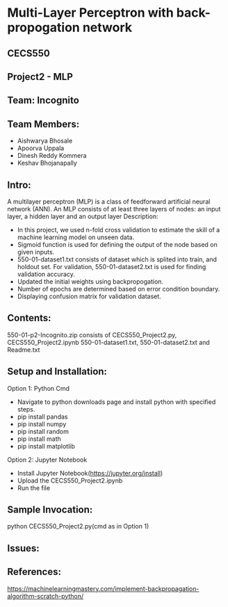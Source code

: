 # Multi-Layer Perceptron with back-propogation network

## CECS550

## Project2 - MLP

## Team: Incognito

## Team Members:
<ul>
  <li>Aishwarya Bhosale</li>
  <li>Apoorva Uppala</li>
  <li>Dinesh Reddy Kommera</li>
  <li>Keshav Bhojanapally</li>
  </ul>
  
  
  
## Intro:
  A multilayer perceptron (MLP) is a class of feedforward artificial neural network (ANN). An MLP consists of at least three layers of nodes: an input layer, a hidden layer and an output layer
  Description:
  * In this project, we used n-fold cross validation to estimate the skill of a machine learning model on unseen data.
  * Sigmoid function is used for defining the output of the node based on given inputs.
  * 550-01-dataset1.txt consists of dataset which is splited into train, and holdout set. For validation, 550-01-dataset2.txt is used for finding validation accuracy.
  * Updated the initial weights using backpropogation.
  * Number of epochs are determined based on error condition boundary.
  * Displaying confusion matrix for validation dataset.
  

## Contents:
  550-01-p2-Incognito.zip consists of CECS550_Project2.py, CECS550_Project2.ipynb 550-01-dataset1.txt, 550-01-dataset2.txt and Readme.txt
  
## Setup and Installation:

Option 1: Python Cmd
  * Navigate to python downloads page and install python with specified steps.
  * pip install pandas
  * pip install numpy
  * pip install random
  * pip install math
  * pip install matplotlib

Option 2: Jupyter Notebook
  * Install Jupyter Notebook(https://jupyter.org/install)
  * Upload the CECS550_Project2.ipynb
  * Run the file
 
## Sample Invocation:
  python CECS550_Project2.py(cmd as in Option 1)

## Issues:
  
  
## References:
  https://machinelearningmastery.com/implement-backpropagation-algorithm-scratch-python/
